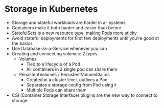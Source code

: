 # Storage in Kubernetes

* Storage and stateful workloads are harder in all systems
* Containers make it both harder and easier than before
* StatefulSets is a new resource type, making Pods more sticky
* Avoid stateful deployments for first few deployments until you're good at the basics
* Use Database-as-a-Service whenever you can
* Creating and connecting volumes: 2 types
  * Volumes
    * Tied to a lifecycle of a Pod
    * All containers in a single pod can share them
  * PersistentVolumes / PersistentVolumeClaims
    * Created at a cluster level, outlives a Pod
    * Separates a storage config from Pod using it
    * Multiple Pods can share them
* CSI \(Container Storage Interface\) plugins are the new way to connect to storage

